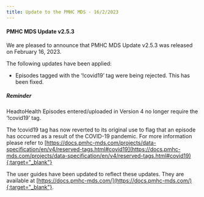 ```yaml
---
title: Update to the PMHC MDS - 16/2/2023
---
```


#### PMHC MDS Update v2.5.3 ####

We are pleased to announce that PMHC MDS Update v2.5.3 was released on 
February 16, 2023.

The following updates have been applied:
* Episodes tagged with the ‘!covid19’ tag were being rejected. 
  This has been fixed.

##### Reminder #####

HeadtoHealth Episodes entered/uploaded in Version 4 no longer require 
the ‘!covid19’ tag.

The !covid19 tag has now reverted to its original use to flag that an 
episode has occurred  as a result of the COVID-19 pandemic. For more 
information please refer to 
[https://docs.pmhc-mds.com/projects/data-specification/en/v4/reserved-tags.html#covid19](https://docs.pmhc-mds.com/projects/data-specification/en/v4/reserved-tags.html#covid19){:target="_blank"}

The user guides have been updated to reflect these updates. They are available
at [https://docs.pmhc-mds.com/](https://docs.pmhc-mds.com/){:target="_blank"}.
